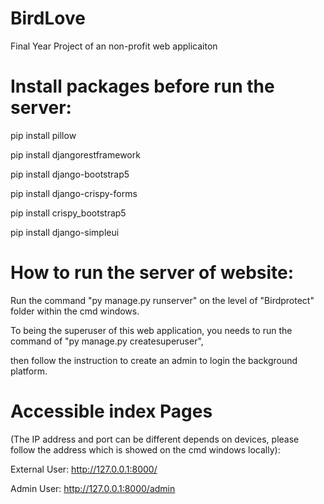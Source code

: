 # BirdLove
Final Year Project of an non-profit web applicaiton
# Install packages before run the server:
pip install pillow

pip install djangorestframework

pip install django-bootstrap5

pip install django-crispy-forms

pip install crispy_bootstrap5

pip install django-simpleui

# How to run the server of website:
Run the command "py manage.py runserver" on the level of "Birdprotect" folder within the cmd windows.

To being the superuser of this web application, you needs to run the command of "py manage.py createsuperuser", 

then follow the instruction to create an admin to login the background platform.

# Accessible index Pages 
(The IP address and port can be different depends on devices, please follow the address which is showed on the cmd windows locally): 

External User: http://127.0.0.1:8000/

Admin User: http://127.0.0.1:8000/admin
